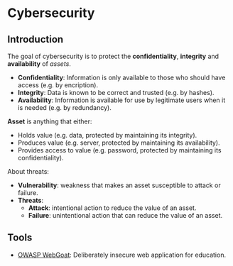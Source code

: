 # Cybersecurity

## Introduction

The goal of cybersecurity is to protect the **confidentiality**, **integrity** and **availability** of *assets*.

- **Confidentiality**: Information is only available to those who should have access (e.g. by encription).
- **Integrity**: Data is known to be correct and trusted (e.g. by hashes).
- **Availability**: Information is available for use by legitimate users when it is needed (e.g. by redundancy).

**Asset** is anything that either:
- Holds value (e.g. data, protected by maintaining its integrity).
- Produces value (e.g. server, protected by maintaining its availability).
- Provides access to value (e.g. password, protected by maintaining its confidentiality).

About threats:
- **Vulnerability**: weakness that makes an asset susceptible to attack or failure.
- **Threats**:
  - **Attack**: intentional action to reduce the value of an asset.
  - **Failure**: unintentional action that can reduce the value of an asset.

## Tools

- [OWASP WebGoat](https://owasp.org/www-project-webgoat/): Deliberately insecure web application for education.
